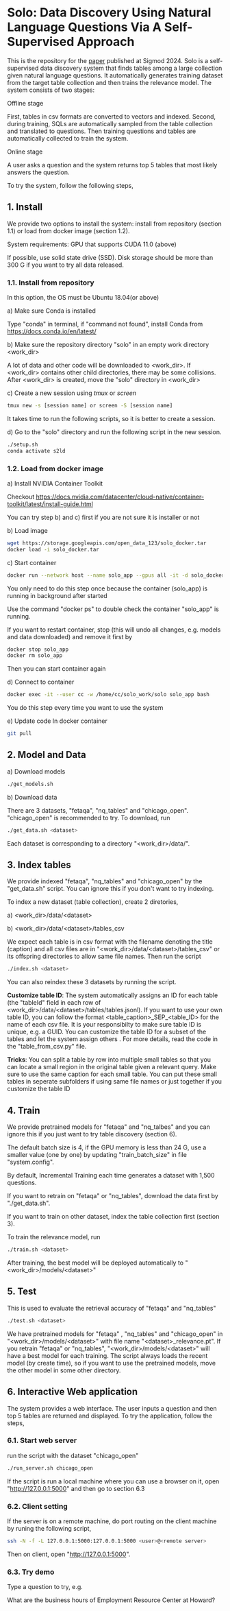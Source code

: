 # Solo: Data Discovery Using Natural Language Questions Via A Self-Supervised Approach
This is the repository for the [paper](https://dl.acm.org/doi/10.1145/3626756) published at Sigmod 2024. Solo is a self-supervised data discovery system that finds tables among a large collection given natural language questions. It automatically generates training dataset from the target table collection and then trains the relevance model.
The system consists of two stages:

Offline stage 

   First, tables in csv formats are converted to vectors and indexed. Second, during training, SQLs are automatically sampled from the table collection and translated to questions. Then training questions and tables are automatically collected to train the system.     

Online stage

   A user asks a question and the system returns top 5 tables that most likely answers the question.

To try the system, follow the following steps,

## 1. Install
We provide two options to install the system: install from repository (section 1.1) or load from docker image (section 1.2).

System requirements: GPU that supports CUDA 11.0 (above)

If possible, use solid state drive (SSD). Disk storage should be more than 300 G if you want to try all data released. 

### 1.1. Install from repository
In this option, the OS must be Ubuntu 18.04(or above)

a) Make sure Conda is installed

   Type "conda" in terminal, if "command not found", install Conda from https://docs.conda.io/en/latest/

b) Make sure the repository directory "solo" in an empty work directory <work_dir>
 
   A lot of data and other code will be downloaded to <work_dir>. If <work_dir> contains other child directories, there may be some collisions. After <work_dir> is created, move the "solo" directory in <work_dir> 
   
c) Create a new session using *tmux* or *screen*
   ```   bash
   tmux new -s [session name] or screen -S [session name] 
   ```
   It takes time to run the following scripts, so it is better to create a session.


d) Go to the "solo" directory and run the following script in the new session.
   ```   bash
   ./setup.sh
   conda activate s2ld
   ```

### 1.2. Load from docker image

a) Install NVIDIA Container Toolkit
   
   Checkout https://docs.nvidia.com/datacenter/cloud-native/container-toolkit/latest/install-guide.html
   
   You can try step b) and c) first if you are not sure it is installer or not 

b) Load image
   ```   bash
   wget https://storage.googleapis.com/open_data_123/solo_docker.tar
   docker load -i solo_docker.tar
   ```
c) Start container
   ```   bash
   docker run --network host --name solo_app --gpus all -it -d solo_docker
   ```
   You only need to do this step once because the container (solo_app) is running in background after started

   Use the command "docker ps" to double check the container "solo_app" is running.

   If you want to restart container, stop (this will undo all changes, e.g. models and data downloaded) and remove it first by
   ```   bash
   docker stop solo_app
   docker rm solo_app
   ```
   Then you can start container again

d) Connect to container
   ```   bash
   docker exec -it --user cc -w /home/cc/solo_work/solo solo_app bash
   ```
   You do this step every time you want to use the system 

e) Update code
   In docker container
   ```   bash
   git pull
   ```

## 2. Model and Data
a) Download models
   ```   bash
   ./get_models.sh
   ```
b) Download data

   There are 3 datasets, "fetaqa", "nq_tables" and "chicago_open". 
   "chicago_open" is recommended to try.
   To download, run
   ```   bash
   ./get_data.sh <dataset>
   ```
   Each dataset is corresponding to a directory "<work_dir>/data/<dataset>". 

## 3. Index tables
   We provide indexed "fetaqa", "nq_tables" and "chicago_open" by the "get_data.sh" script. 
   You can ignore this if you don't want to try indexing.
   
   To index a new dataset (table collection), create 2 diretories,
    
   a) <work_dir>/data/\<dataset\>
   
   b) <work_dir>/data/\<dataset\>/tables_csv 
   
   We expect each table is in csv format with the filename denoting the title (caption) 
   and all csv files are in "<work_dir>/data/\<dataset\>/tables_csv" or 
   its offspring directories to allow same file names. 
   Then run the script
   ```   bash
   ./index.sh <dataset>
   ```
   You can also reindex these 3 datasets by running the script.

   **Customize table ID**:
   The system automatically assigns an ID for each table (the "tableId" field in each row of <work_dir>/data/\<dataset\>/tables/tables.jsonl). If you want to use your own table ID, you can follow the format <table_caption>\_SEP\_<table_ID> for the name of each csv file. It is your responsibilty to make sure table ID is unique, e.g. a GUID. You can customize the table ID for a subset of the tables and let the system assign others . For more details, read the code in the "table_from_csv.py" file.

   **Tricks**:
   You can split a table by row into multiple small tables so that you can locate a small region in the original table given a relevant query. Make sure to use the same caption for each small table. You can put these small tables in seperate subfolders if using same file names or just together if you customize the table ID

## 4. Train
   We provide pretrained models for "fetaqa" and "nq_talbes" and 
   you can ignore this if you just want to try table discovery (section 6).  
    
   The default batch size is 4, if the GPU memory is less than 24 G, use a smaller value (one by one) by updating "train_batch_size" in file "system.config". 
   
   By default, Incremental Training each time generates a dataset with 1,500 questions.
   
   If you want to retrain on "fetaqa" or "nq_tables", download the data first by "./get_data.sh". 
   
   If you want to train on other dataset, index the table collection first (section 3). 

   To train the relevance model, run
   ```   bash
   ./train.sh <dataset>
   ```
   After training, the best model will be deployed automatically to "<work_dir>/models/\<dataset\>" 

## 5. Test
   This is used to evaluate the retrieval accuracy of "fetaqa" and "nq_tables"
   ```   bash
   ./test.sh <dataset>
   ```
   We have pretrained models for "fetaqa" , "nq_tables" and "chicago_open" in 
   "<work_dir>/models/\<dataset\>" with file name "\<dataset\>_relevance.pt". 
   If you retrain "fetaqa" or "nq_tables", "<work_dir>/models/\<dataset\>" will have a best model for each training. 
   The script always loads the recent model (by create time), 
   so if you want to use the pretrained models, move the other model in some other directory.
    
## 6. Interactive Web application 
   The system provides a web interface.
   The user inputs a question and then top 5 tables are returned and displayed. 
   To try the application, follow the steps,

### 6.1. Start web server 
   run the script with the dataset "chicago_open"
   ```   bash
   ./run_server.sh chicago_open
   ```
   If the script is run a local machine where you can use a browser on it, 
   open "http://127.0.0.1:5000" and then go to section 6.3
   
### 6.2. Client setting 
   If the server is on a remote machine, do port routing on the client machine by runing the following script,
   ```   bash
   ssh -N -f -L 127.0.0.1:5000:127.0.0.1:5000 <user>@<remote server>
   ```
   Then on client, open "http://127.0.0.1:5000".
    
### 6.3. Try demo 
   Type a question to try, e.g.
   
   What are the business hours of Employment Resource Center at Howard?



